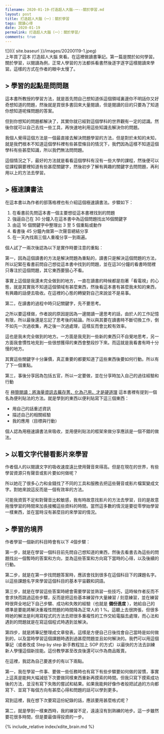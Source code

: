 ```yaml
---
filename: 2020-01-19-打造超人大腦-一--關於學習.md
layout: post
title: 打造超人大腦（一）：關於學習
tags: 閱讀心得
date: 2020-01-19
permalink: 打造超人大腦（一）：關於學習/
comments: true
---
```


![]({{ site.baseurl }}/images/20200119-1.jpeg)  
上年買了這本 打造超人大腦 來看。在這裡做讀書筆記。第一篇是關於如何學習。  
關於學習，以閱讀為例，正常人學習的方法都係看書然後逐字逐字這樣閱讀來學習。這樣的方式在作者的眼中太慢了。

## > 學習的起點是問問題

這本書所教授的學習方法，就是首先問自己想知道係這個領域裏邊你不明話你又好奇想知道的問題，然後就是買很多書回來大量閱讀，但是閱讀的目的只要為了知道你想知道呢條問題的答案。

但到你想知的問題都解決了，其實你就已經對這個學科的世界觀有一定的認識。然後你就可以自己去找一些工具，再快速地利用這些知識去解決你的問題。

我個人覺得這個方法是一個最直接去解決問題學習的方法，但是對於未知的未知，就是我們根本不知道這個學科裡有些甚麼條目的情況下，我們因為這樣不知道這個學科有些甚麼知識，所以我們無法問問題。

這個情況之下，最好的方法就是看看這個學科有沒有一些大學的課程，然後便可以從課程鋼要裡知道有些甚麼關鍵字，然後初步了解有興趣的關鍵字去問問題，再利用以上的方法去學習。

## > 極速讀書法

在這本書以為作者的部落格裡也有介紹這個極速讀書法。步驟如下：

1. 在看書前先問這本書一個主要想從這本書裡找到的問題
2. 強逼自己在 30 分鐘入在這本書中為這個問題找出16個關鍵字
3. 由這 16 個關鍵字中整理出 3 至 5 個重點或動作
4. 看書後 45 分鐘內做第一次聲音總結分享
5. 在一天內找兩三個人重複分享一到兩遍。

個人試了一兩次後認為以下是實作時要注意的重點：

第一，因為這個讀書的方法是解決問題為重點的，讀書只是解決這個問題的方法，所以記緊在看書前問自己想從這本書中找到的問題，並在這30分鐘的看書時間裡只專注於這個問題，其它東西要狠心不看。

事實上這個是我還未完全做到的地方，一直在讀書的時候都是抱著「看電視」的心態，就是其實我不知道這個領域有甚麼東西，然後看這本書有甚麼我未知的東西，有興趣的話便去吸收。在這裡的心態的轉變對自己來說並不是易事。

第二，在讀書的過程中時只記關鍵字，先不要思考。

之所以要這樣做，作者說的原因是因為一邊閱讀一邊思考的話，由於人的工作記憶有限，所以最後還是忘記了思考後的結論。所以與其要在讀書時不斷切換工作，倒不如先一次過收集，再之後一次過處理，這樣反而會比較有效率。

這也是我未完全做到的地方。一方面是我見到一些新的東西只不自覺地思考，另一方面我會慣性地見到一些很想獲得的東西會整段抄下來。而這就是我看書有時十分慢的地方。

其實這些關鍵字十分廉價，真正重要的都要知道了這些東西後要如何行動。所以有了下一個重點。

第三，事後分享因為包括五官，所以一定要做，並在分享時加入自己的過往經驗和行動

在 [極簡閱讀：將海量資訊去蕪存菁、化為己用，才是硬道理](https://www.books.com.tw/products/0010817253) 這本書裡有提到一個名為便利貼法的方法。就是學到的東西以便利貼寫下這三個東西：

* 用自己的話重述資訊
* 描述自己的相關經驗
* 我的應用（目標與行動）

個人認為用極速讀書法來吸收，並用便利貼法的框架來做分享應該是一個不錯的做法。

## > 以看文字代替看影片來學習

作者個人的以閱讀文字的吸收速度遠比使用聲音來得高。但是在現在的世界，有些學習資源只有聲音或影片要如何做呢？

所以她花了很多心力和金錢找了不同的工具和服務去把這些聲音或影片檔案變成文字。對她來說這反而是一個有效率的方法。

可能我資質不足和對聲音比較敏感，我有時故意找影片的方法去學習，目的是故意拖慢學習的時間來加長接觸這些資料的時間。當然這多數的情況是要從零學始學習一樣東西，並在當時沒有甚麼目的來學習的情況。

## > 學習的境界

作者學習一個新的科目時會有以下 4個步驟：

第一步，就是在學習一個科目前先問自己想知道的東西，然後去看書去為這些的問題找出一個暫時的答案和方向，並為這些答案和方向寫下當時的心得，以及後續的行動。

第二步，就是在第一步找問題答案時，應該會找到很多在這個科目下的課題名字。以這些課題名字來學習這個科目的基本宇宙觀和詞語。

第三步，就是在學習這些答案時總會需要學習並熟習一些技巧，這時候作者反而不會求快而跳過這些步驟，反而是把這些基本練習作大量練習 / 刻意練習，並在練習時很齊全地記下自己步驟、成功和失敗的經驗（也就是 **備份進度** ），她給自己的標準是要能將解決重複性問題的時間降為正常人的 1 %。這聽上去很誇張，但很多時她的解法是利用寫程式的方法去把很多重複性的工作交給電腦去處理，而心法和遇到的問題就是在寫這個程式時遇到並解決。

第四步，就是將筆記整理成文章發表。這樣是方便自己日後找會自己當時是如何做到的，以及當時學習這個課題時遇到過甚麼問題並且如何解決的。我們可以用這個筆記（或者改成 Step by step 新手教程加上 SOP 的方式）以最快的方法去訓練新人學懂這個新技能。這份教學甚至改良後還可以作為商品販賣。

在這裡，我認為自己要進步的有以下兩點。

第一，我在學習一件事、要做一些任務時也有寫下有些步驟要如何做的習慣，事實上這真是能夠大幅減低下次要做同樣東西重新再摸索的時間。但我只寫下摸索成功後的方法，並沒有寫下失敗的嘗試和結果。如果我能夠好像作者般把試過的方向都寫下、並寫下每個方向有甚麼心得和問題的話可以學到更多。

寫到這裡，我在想下次要寫這份紀錄的話，應該要用甚麼格式呢？

第二，就是學到一樣東西時，我的練習不足，遠遠沒有到熟練的地步。這一步雖然要花很多時間，但是要最值得投資的一步。

{% include_relative index/xdite_brain.md %}
